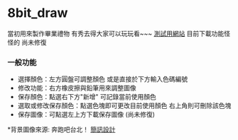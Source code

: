 # 8bit_draw
當初用來製作畢業禮物 有秀去得大家可以玩玩看~~~
[測試用網站](https://dongfin.github.io/8bit_draw/)
目前下載功能怪怪的 尚未修復

### 一般功能
- 選擇顏色：左方圓盤可調整顏色 或是直接於下方輸入色碼編號
- 修改功能：右方橡皮擦與鉛筆用來調整圖像
- 保存顏色：點選右下方"新增" 可記錄當前使用顏色
- 選取或修改保存顏色：點選色塊即可更改目前使用顏色 右上角則可刪除該色塊
- 保存圖像：可點選左上方下載保存圖像 (尚未修復)

*背景圖像來源: 奔跑吧台北！ [簡訊設計](https://www.simpleinfo.cc/portfolio/gameglorytaipei)
